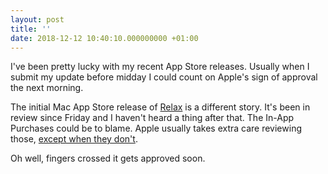 ```yaml
---
layout: post
title: ''
date: 2018-12-12 10:40:10.000000000 +01:00
---
```

I've been pretty lucky with my recent App Store releases. Usually when I submit my update before midday I could count on Apple's sign of approval the next morning.

The initial Mac App Store release of [Relax](https://www.dangercove.com/relax) is a different story. It's been in review since Friday and I haven't heard a thing after that. The In-App Purchases could be to blame. Apple usually takes extra care reviewing those, [except when they don't](https://www.theverge.com/2018/12/3/18123644/ios-app-scam-fitness-tracking-touch-id-trick-payments).

Oh well, fingers crossed it gets approved soon.
